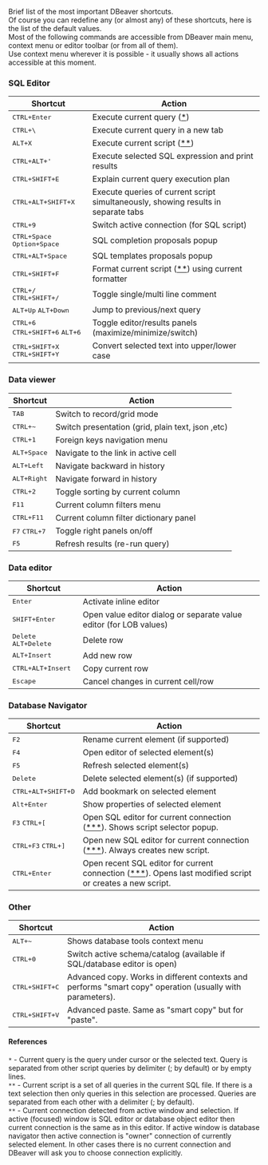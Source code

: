 Brief list of the most important DBeaver shortcuts.  
Of course you can redefine any (or almost any) of these shortcuts, here is the list of the default values.  
Most of the following commands are accessible from DBeaver main menu, context menu or editor toolbar (or from all of them).  
Use context menu wherever it is possible - it usually shows all actions accessible at this moment.

### SQL Editor

Shortcut|Action
--------|-----
<kbd>CTRL+Enter</kbd>|Execute current query ([*](#cur_query))
<kbd>CTRL+\\</kbd>|Execute current query in a new tab
<kbd>ALT+X</kbd>|Execute current script ([**](#cur_script))
<kbd>CTRL+ALT+'</kbd>|Execute selected SQL expression and print results
<kbd>CTRL+SHIFT+E</kbd>|Explain current query execution plan
<kbd>CTRL+ALT+SHIFT+X</kbd>|Execute queries of current script simultaneously, showing results in separate tabs
<kbd>CTRL+9</kbd>|Switch active connection (for SQL script)
<kbd>CTRL+Space</kbd> <kbd>Option+Space</kbd>|SQL completion proposals popup
<kbd>CTRL+ALT+Space</kbd>|SQL templates proposals popup
<kbd>CTRL+SHIFT+F</kbd>|Format current script ([**](#cur_script)) using current formatter
<kbd>CTRL+/</kbd> <kbd>CTRL+SHIFT+/</kbd>|Toggle single/multi line comment
<kbd>ALT+Up</kbd> <kbd>ALT+Down</kbd>|Jump to previous/next query
<kbd>CTRL+6</kbd> <kbd>CTRL+SHIFT+6</kbd> <kbd>ALT+6</kbd>|Toggle editor/results panels (maximize/minimize/switch)
<kbd>CTRL+SHIFT+X</kbd> <kbd>CTRL+SHIFT+Y</kbd>|Convert selected text into upper/lower case

### Data viewer
Shortcut|Action
--------|-----
<kbd>TAB</kbd>|Switch to record/grid mode
<kbd>CTRL+~</kbd>|Switch presentation (grid, plain text, json ,etc)
<kbd>CTRL+1</kbd>|Foreign keys navigation menu
<kbd>ALT+Space</kbd>|Navigate to the link in active cell
<kbd>ALT+Left</kbd>|Navigate backward in history
<kbd>ALT+Right</kbd>|Navigate forward in history
<kbd>CTRL+2</kbd>|Toggle sorting by current column
<kbd>F11</kbd>|Current column filters menu
<kbd>CTRL+F11</kbd>|Current column filter dictionary panel
<kbd>F7</kbd> <kbd>CTRL+7</kbd>|Toggle right panels on/off
<kbd>F5</kbd>|Refresh results (re-run query)

### Data editor
Shortcut|Action
--------|-----
<kbd>Enter</kbd>|Activate inline editor
<kbd>SHIFT+Enter</kbd>|Open value editor dialog or separate value editor (for LOB values)
<kbd>Delete</kbd> <kbd>ALT+Delete</kbd>|Delete row
<kbd>ALT+Insert</kbd>|Add new row
<kbd>CTRL+ALT+Insert</kbd>|Copy current row
<kbd>Escape</kbd>|Cancel changes in current cell/row

### Database Navigator

Shortcut|Action
--------|-----
<kbd>F2</kbd>|Rename current element (if supported)
<kbd>F4</kbd>|Open editor of selected element(s)
<kbd>F5</kbd>|Refresh selected element(s)
<kbd>Delete</kbd>|Delete selected element(s) (if supported)
<kbd>CTRL+ALT+SHIFT+D</kbd>|Add bookmark on selected element
<kbd>Alt+Enter</kbd>|Show properties of selected element
<kbd>F3</kbd> <kbd>CTRL+[</kbd>|Open SQL editor for current connection ([***](#cur_connection)). Shows script selector popup.
<kbd>CTRL+F3</kbd> <kbd>CTRL+]</kbd>|Open new SQL editor for current connection ([***](#cur_connection)). Always creates new script.
<kbd>CTRL+Enter</kbd>|Open recent SQL editor for current connection ([***](#cur_connection)). Opens last modified script or creates a new script.

### Other

Shortcut|Action
--------|-----
<kbd>ALT+~</kbd>|Shows database tools context menu
<kbd>CTRL+0</kbd>|Switch active schema/catalog (available if SQL/database editor is open)
<kbd>CTRL+SHIFT+C</kbd>|Advanced copy. Works in different contexts and performs "smart copy" operation (usually with parameters).
<kbd>CTRL+SHIFT+V</kbd>|Advanced paste. Same as "smart copy" but for "paste".

#### References

<a id="cur_query"></a>`*` - Current query is the query under cursor or the selected text. Query is separated from other script queries by delimiter   (; by default) or by empty lines.  
<a id="cur_script"></a>`**` - Current script is a set of all queries in the current SQL file. If there is a text selection then only queries in this selection are processed. Queries are separated from each other with a delimiter (; by default).  
<a id="cur_connection"></a>`**` - Current connection detected from active window and selection. If active (focused) window is SQL editor or database object editor then current connection is the same as in this editor. If active window is database navigator then active connection is "owner" connection of currently selected element. In other cases there is no current connection and DBeaver will ask you to choose connection explicitly.

